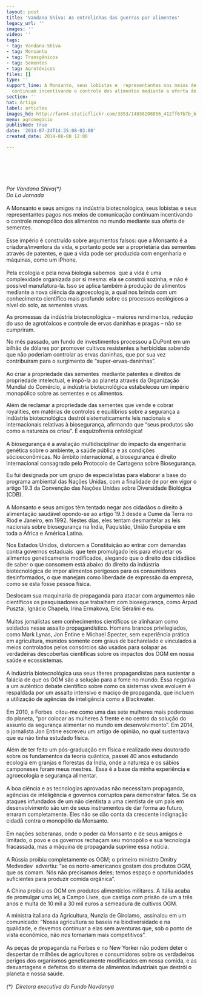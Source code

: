 ```yaml
---
layout: post
title: 'Vandana Shiva: As entrelinhas das guerras por alimentos'
legacy_url: ''
images: ''
video: ''
tags:
- tag: Vandana-Shiva
- tag: Monsanto
- tag: Transgênicos
- tag: Sementes
- tag: Agrotóxicos
files: []
type: ''
support_line: A Monsanto, seus lobistas e  representantes nos meios de comunicação
  continuam incentivando o controle dos alimentos mediante a oferta de sementes.
section: ''
hat: Artigo
label: articles
images_hd: http://farm4.staticflickr.com/3853/14838208056_412ff67b7b_b.jpg
menu: agronegócio
published: true
date: '2014-07-24T14:35:08-03:00'
created_date: 2014-08-08 12:00

---
```

<h1>&nbsp;</h1>

<p><em>Por Vandana Shiva(*)<br />
Do La Jornada</em><br />
<br />
A Monsanto e seus amigos na ind&uacute;stria biotecnol&oacute;gica, seus lobistas e seus representantes pagos nos meios de comunica&ccedil;&atilde;o continuam incentivando o controle monop&oacute;lico dos alimentos no mundo mediante sua oferta de sementes.<br />
<br />
Esse imp&eacute;rio &eacute; constru&iacute;do sobre argumentos falsos: que a Monsanto &eacute; a criadora/inventora da vida, e portanto pode ser a propriet&aacute;ria das sementes atrav&eacute;s de patentes, e que a vida pode ser produzida com engenharia e m&aacute;quinas, como um iPhone.<br />
<br />
Pela ecologia e pela nova biologia sabemos&nbsp; que a vida &eacute; uma complexidade organizada por si mesma: ela se constr&oacute;i sozinha, e n&atilde;o &eacute; poss&iacute;vel manufatura-la. Isso se aplica tamb&eacute;m &agrave; produ&ccedil;&atilde;o de alimentos mediante a nova ci&ecirc;ncia da agroecologia, a qual nos brinda com um conhecimento cient&iacute;fico mais profundo sobre os processos ecol&oacute;gicos a n&iacute;vel do solo, as sementes vivas.</p>

<p>As promessas da ind&uacute;stria biotecnol&oacute;gica &ndash; maiores rendimentos, redu&ccedil;&atilde;o do uso de agrot&oacute;xicos e controle de ervas daninhas e pragas &ndash; n&atilde;o se cumpriram.</p>

<p>No m&ecirc;s passado, um fundo de investimentos processou a DuPont em um bilh&atilde;o de d&oacute;lares por promover cultivos resistentes a herbicidas sabendo que n&atilde;o poderiam controlar as ervas daninhas, que por sua vez&nbsp; contribu&iacute;ram para o surgimento de &ldquo;super-ervas-daninhas&rdquo;.<br />
<br />
Ao criar a propriedade das sementes&nbsp; mediante patentes e direitos de propriedade intelectual, e imp&ocirc;-la ao planeta atrav&eacute;s da Organiza&ccedil;&atilde;o Mundial do Com&eacute;rcio, a ind&uacute;stria biotecnol&oacute;gica estabeleceu um imp&eacute;rio monop&oacute;lico sobre as sementes e os alimentos.</p>

<p>Al&eacute;m de reclamar a propriedade das sementes que vende e cobrar royalities, em mat&eacute;rias de controles e equil&iacute;brios sobre a seguran&ccedil;a a ind&uacute;stria biotecnol&oacute;gica destr&oacute;i sistematicamente leis nacionais e internacionais relativas &agrave; bioseguran&ccedil;a, afirmando que &ldquo;seus produtos s&atilde;o como a natureza os criou&rdquo;. &Eacute; esquizofrenia ontol&oacute;gica!<br />
<br />
A bioseguran&ccedil;a &eacute; a avalia&ccedil;&atilde;o multidisciplinar do impacto da engenharia gen&eacute;tica sobre o ambiente, a sa&uacute;de p&uacute;blica e as condi&ccedil;&otilde;es s&oacute;cioecon&ocirc;micas. No &acirc;mbito internacional, a bioseguran&ccedil;a &eacute; direito internacional consagrado pelo Protocolo de Cartagena sobre Bioseguran&ccedil;a.</p>

<p>Eu fui designada por um grupo de especialistas para elaborar a base do programa ambiental das Na&ccedil;&otilde;es Unidas, com a finalidade de por em vigor o artigo 19.3 da Conven&ccedil;&atilde;o das Na&ccedil;&otilde;es Unidas sobre Diversidade Biol&oacute;gica (CDB).<br />
<br />
A Monsanto e seus amigos t&ecirc;m tentado negar aos cidad&atilde;os o direito &agrave; alimenta&ccedil;&atilde;o saud&aacute;vel opondo-se ao artigo 19.3 desde a Cume da Terra no Riod e Janeiro, em 1992. Nestes dias, eles tentam desmantelar as leis nacionais sobre bioseguran&ccedil;a na &Iacute;ndia, Paquist&atilde;o, Uni&atilde;o Europ&eacute;ia e em toda a &Aacute;frica e Am&eacute;rica Latina.</p>

<p>Nos Estados Unidos, distorcem a Constitui&ccedil;&atilde;o ao entrar com demandas contra governos estaduais&nbsp; que tem promulgado leis para etiquetar os alimentos geneticamente modificados, alegando que o direito dos cidad&atilde;os de saber o que consomem est&aacute; abaixo do direito da ind&uacute;stria biotecnol&oacute;gica de impor alimentos perigosos para os consumidores desinformados, o que manejam como liberdade de express&atilde;o da empresa, como se esta fosse pessoa f&iacute;sica.&nbsp;</p>

<p>Deslocam sua maquinaria de propaganda para atacar com argumentos n&atilde;o cient&iacute;ficos os pesquisadores que trabalham com bioseguran&ccedil;a, como &Aacute;rpad Pusztai, Ign&aacute;cio Chapela, Irina Ermakova, Eric S&eacute;ralini e eu.<br />
<br />
Muitos jornalistas sem conhecimentos cient&iacute;ficos se alinharam como soldados nesse assalto propagand&iacute;stico. Homens brancos privilegiados, como Mark Lynas, Jon Entine e Michael Specter, sem experi&ecirc;ncia pr&aacute;tica em agricultura, munidos somente com graus de bacharelado e vinculados a meios controlados pelos cons&oacute;rcios s&atilde;o usados para solapar as verdadeiras descobertas cient&iacute;ficas sobre os impactos dos OGM em nossa sa&uacute;de e ecossistemas.<br />
<br />
A ind&uacute;stria biotecnol&oacute;gica usa seus t&iacute;teres propagandistas para sustentar a fal&aacute;cia de que os OGM s&atilde;o a solu&ccedil;&atilde;o para a fome no mundo. Essa negativa a um aut&ecirc;ntico debate cient&iacute;fico sobre como os sistemas vivos evoluem &eacute; respaldada por um assalto intensivo e maci&ccedil;o de propaganda, que incluem a utiliza&ccedil;&atilde;o de ag&ecirc;ncias de intelig&ecirc;ncia como a Blackwater.<br />
<br />
Em 2010, a Forbes&nbsp; citou-me como uma das sete mulheres mais poderosas do planeta, &ldquo;por colocar as mulheres &agrave; frente e no centro da solu&ccedil;&atilde;o do assunto da seguran&ccedil;a alimentar no mundo em desenvolvimento&rdquo;. Em 2014, o jornalista Jon Entine escreveu um artigo de opini&atilde;o, no qual sustentava que eu n&atilde;o tinha estudado f&iacute;sica.</p>

<p>Al&eacute;m de ter feito um p&oacute;s-gradua&ccedil;&atilde;o em f&iacute;sica e realizado meu doutorado sobre os fundamentos da teoria qu&acirc;ntica, passei 40 anos estudando ecologia em granjas e florestas da &Iacute;ndia, onde a natureza e os s&aacute;bios camponeses foram meus mestres.&nbsp; Essa &eacute; a base da minha experi&ecirc;ncia e agroecologia e seguran&ccedil;a alimentar.<br />
<br />
A boa ci&ecirc;ncia e as tecnologias aprovadas n&atilde;o necessitam propaganda, ag&ecirc;ncias de intelig&ecirc;ncia e governos corruptos para demonstrar fatos. Se os ataques infundados de um n&atilde;o cientista a uma cientista de um pa&iacute;s em desenvolvimento s&atilde;o um de seus instrumentos de dar forma ao futuro, erraram completamente. Eles n&atilde;o se d&atilde;o conta da crescente indigna&ccedil;&atilde;o cidad&atilde; contra o monop&oacute;lio da Monsanto.<br />
<br />
Em na&ccedil;&otilde;es soberanas, onde o poder da Monsanto e de seus amigos &eacute; limitado, o povo e os governos recha&ccedil;am seu monop&oacute;lio e sua tecnologia fracassada, mas a m&aacute;quina de propaganda suprime essa not&iacute;cia.<br />
<br />
A R&uacute;ssia proibiu completamente os OGM; o primeiro ministro Dmitry Medvedev&nbsp; advertiu: &ldquo;se os norte-americanos gostam dos produtos OGM, que os comam. N&oacute;s n&atilde;o precisamos deles; temos espa&ccedil;o e oportunidades suficientes para produzir comida org&acirc;nica&rdquo;.</p>

<p>A China proibiu os OGM em produtos aliment&iacute;cios militares. A It&aacute;lia acaba de promulgar uma lei, a Campo Livre, que castiga com pris&atilde;o de um a tr&ecirc;s anos e multa de 10 mil a 30 mil euros a semeadura de cultivos OGM.</p>

<p>A ministra italiana da Agricultura, Nunzia de Girolamo,&nbsp; assinalou em um comunicado: &ldquo;Nossa agricultura se baseia na biodiversidade e na qualidade, e devemos continuar a elas sem aventuras que, sob o ponto de vista econ&ocirc;mico, n&atilde;o nos tornariam mais competitivos&rdquo;.&nbsp;<br />
<br />
As pe&ccedil;as de propaganda na Forbes e no New Yorker n&atilde;o podem deter o despertar de milh&otilde;es de agricultores e consumidores sobre os verdadeiros perigos dos organismos geneticamente modificados em nossa comida, e as desvantagens e defeitos do sistema de alimentos industriais que destr&oacute;i o planeta e nossa sa&uacute;de.<br />
<br />
<em>(*)&nbsp; Diretora executiva do Fundo Navdanya</em></p>
